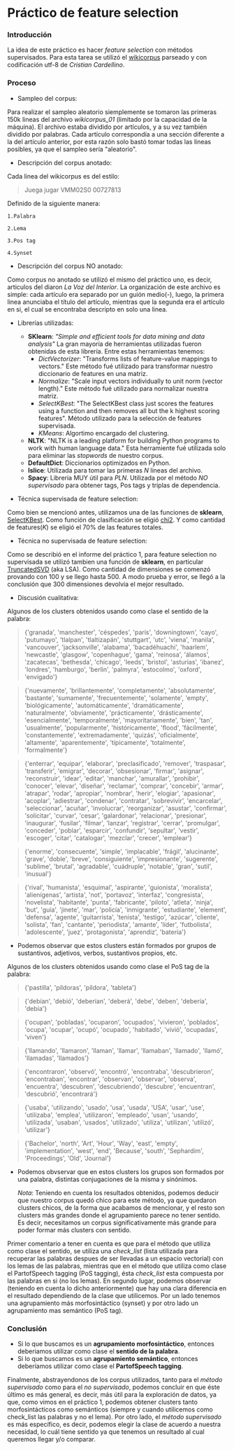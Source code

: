 # Práctico de feature selection

### Introducción

La idea de este práctico es hacer *feature selection* con métodos supervisados.
Para esta tarea se utilizó el [wikicorpus](https://cs.famaf.unc.edu.ar/~ccardellino/resources/wikicorpus/es/) parseado y con codificación utf-8 de *Cristian Cardellino*.

### Proceso
* Sampleo del corpus:

Para realizar el sampleo aleatorio siemplemente se tomaron las primeras 150k lineas del archivo *wikicorpus_01* (limitado por la capacidad de la máquina). El archivo estaba dividido por artículos, y a su vez también dividido por palabras. Cada artículo correspondía a una sección diferente a la del artículo anterior, por esta razón solo bastó tomar todas las lineas posibles, ya que el sampleo sería "aleatorio".
* Descripción del corpus anotado:

Cada linea del wikicorpus es del estilo:

>Juega jugar VMM02S0 00727813

Definido de la siguiente manera:

    1.Palabra

    2.Lema

    3.Pos tag

    4.Synset

    
* Descripción del corpus NO anotado:

Como corpus no anotado se utilizó el mismo del práctico uno, es decir, articulos del diaron *La Voz del Interior*.
La organización de este archivo es simple: cada artículo era separado por un guión medio(-), luego, la primera linea anunciaba el título del artículo, mientras que la segunda era el artículo en si, el cual se encontraba descripto en solo una linea.

* Librerías utilizadas:
    - __SKlearn__: *"Simple and efficient tools for data mining and data analysis"*
    La gran mayoría de herramientas utilizadas fueron obtenidas de esta librería. Entre estas herramientas tenemos:
        - *DictVectorizer*: "Transforms lists of feature-value mappings to vectors." Este método fué utilizado para transformar nuestro diccionario de features en una matriz.
        - *Normalize*: "Scale input vectors individually to unit norm (vector length)." Este método fué utilizado para normalizar nuestra matriz.
        - *SelectKBest*: "The SelectKBest class just scores the features using a function and then removes all but the k highest scoring features". Método utilizado para la selección de features supervisada.
        - *KMeans*: Algortimo encargado del clustering.
    - __NLTK__: "NLTK is a leading platform for building Python programs to work with human language data." Esta herramiente fué utilizada solo para eliminar las *stopwords* de nuestro corpus.
    - __DefaultDict__: Diccionarios optimizados en Python.
    - __Islice__: Utilizada para tomar las primeras *N* lineas del archivo.
    - __Spacy__: Libreria MUY útil para *PLN*. Utilizada por el método *NO supervisado* para obtener tags, Pos tags y triplas de dependencia.


* Técnica supervisada de feature selection:

Como bien se mencionó antes, utilizamos una de las funciones de __sklearn__, [SelectKBest](http://scikit-learn.org/stable/modules/generated/sklearn.feature_selection.SelectKBest.html#sklearn.feature_selection.SelectKBest).
Como función de clasificación se eligió [chi2](http://scikit-learn.org/stable/modules/generated/sklearn.feature_selection.chi2.html#sklearn.feature_selection.chi2). Y como cantidad de features(*K*) se eligió el 70% de las features totales.
* Técnica no supervisada de feature selection:

Como se describió en el informe del práctico 1, para feature selection no supervisada se utilizó tambien una función de __sklearn__, en particular [TruncatedSVD](http://scikit-learn.org/stable/modules/generated/sklearn.decomposition.TruncatedSVD.html) (aka LSA). Como cantidad de dimensiones se comenzó provando con 100 y se llego hasta 500. A modo prueba y error, se llegó a la conclusión que 300 dimensiones devolvía el mejor resultado.

* Discusión cualitativa:

Algunos de los clusters obtenidos usando como clase el sentido de la palabra:
>{'granada', 'manchester', 'céspedes', 'parís', 'downingtown', 'cayo', 'putumayo', 'tlalpan', 'tlaltizapán', 'stuttgart', 'utc', 'viena', 'manila', 'vancouver', 'jacksonville', 'alabama', 'bacadéhuachi', 'haarlem', 'newcastle', 'glasgow', 'copenhague', 'gama', 'reinosa', 'álamos', 'zacatecas', 'bethesda', 'chicago', 'leeds', 'bristol', 'asturias', 'ibanez', 'londres', 'hamburgo', 'berlin', 'palmyra', 'estocolmo', 'oxford', 'envigado'}

>{'nuevamente', 'brillantemente', 'completamente', 'absolutamente', 'bastante', 'sumamente', 'frecuentemente', 'solamente', 'empty', 'biológicamente', 'automáticamente', 'dramáticamente', 'naturalmente', 'obviamente', 'prácticamente', 'drásticamente', 'esencialmente', 'temporalmente', 'mayoritariamente', 'bien', 'tan', 'usualmente', 'popularmente', 'históricamente', 'flood', 'fácilmente', 'constantemente', 'extremadamente', 'quizás', 'oficialmente', 'altamente', 'aparentemente', 'típicamente', 'totalmente', 'formalmente'}

>{'enterrar', 'equipar', 'elaborar', 'preclasificado', 'remover', 'traspasar', 'transferir', 'emigrar', 'decorar', 'obsesionar', 'firmar', 'asignar', 'reconstruir', 'idear', 'editar', 'manchar', 'amurallar', 'prohibir', 'conocer', 'elevar', 'diseñar', 'reclamar', 'comprar', 'concebir', 'armar', 'atrapar', 'rodar', 'apropiar', 'nombrar', 'herir', 'elogiar', 'apasionar', 'acoplar', 'adiestrar', 'condenar', 'contratar', 'sobrevivir', 'encarcelar', 'seleccionar', 'acuñar', 'involucrar', 'reorganizar', 'asustar', 'confirmar', 'solicitar', 'curvar', 'cesar', 'galardonar', 'relacionar', 'presionar', 'inaugurar', 'fusilar', 'filmar', 'lanzar', 'registrar', 'cerrar', 'promulgar', 'conceder', 'poblar', 'esparcir', 'confundir', 'sepultar', 'vestir', 'escoger', 'citar', 'catalogar', 'mezclar', 'crecer', 'emplear'}

>{'enorme', 'consecuente', 'simple', 'implacable', 'frágil', 'alucinante', 'grave', 'doble', 'breve', 'consiguiente', 'impresionante', 'sugerente', 'sublime', 'brutal', 'agradable', 'cuádruple', 'notable', 'gran', 'sutil', 'inusual'}

>{'rival', 'humanista', 'esquimal', 'aspirante', 'guionista', 'moralista', 'alienígenas', 'artista', 'not', 'portavoz', 'interfaz', 'congresista', 'novelista', 'habitante', 'punta', 'fabricante', 'piloto', 'atleta', 'ninja', 'but', 'guía', 'jinete', 'mar', 'policía', 'inmigrante', 'estudiante', 'element', 'defensa', 'agente', 'guitarrista', 'tenista', 'testigo', 'azúcar', 'cliente', 'solista', 'fan', 'cantante', 'periodista', 'amante', 'líder', 'futbolista', 'adolescente', 'juez', 'protagonista', 'aprendiz', 'batería'}

-   Podemos observar que estos clusters están formados por grupos de sustantivos, adjetivos, verbos, sustantivos propios, etc.

Algunos de los clusters obtenidos usando como clase el PoS tag de la palabra:

>{'pastilla', 'píldoras', 'píldora', 'tableta'}

>{'debían', 'debió', 'deberían', 'deberá', 'debe', 'deben', 'debería', 'debía'}

>{'ocupan', 'pobladas', 'ocuparon', 'ocupados', 'vivieron', 'poblados', 'ocupa', 'ocupar', 'ocupó', 'ocupado', 'habitado', 'vivió', 'ocupadas', 'viven'}

>{'llamando', 'llamaron', 'llaman', 'llamar', 'llamaban', 'llamado', 'llamó', 'llamadas', 'llamados'}

>{'encontraron', 'observó', 'encontró', 'encontraba', 'descubrieron', 'encontraban', 'encontrar', 'observan', 'observar', 'observa', 'encuentra', 'descubren', 'descubriendo', 'descubre', 'encuentran', 'descubrió', 'encontrará'}

>{'usaba', 'utilizando', 'usado', 'usa', 'usada', 'USA', 'usar', 'use', 'utilizaba', 'emplea', 'utilizaron', 'empleado', 'usan', 'usando', 'utilizada', 'usaban', 'usados', 'utilizado', 'utiliza', 'utilizan', 'utilizó', 'utilizar'}

>{'Bachelor', 'north', 'Art', 'Hour', 'Way', 'east', 'empty', 'implementation', 'west', 'end', 'Because', 'south', 'Sephardim', 'Proceedings', 'Old', 'Journal'}

-   Podemos obvservar que en estos clusters los grupos son formados por una palabra, distintas conjugaciones de la misma y sinónimos.

    *Nota*: Teniendo en cuenta los resultados obtenidos, podemos deducir que nuestro corpus quedó chico para este método, ya que quedaron clusters chicos, de la forma que acabamos de mencionar, y el resto son clusters más grandes donde el agrupamiento parece no tener sentido. Es decir, necesitamos un corpus significativamente más grande para poder formar más clusters con sentido. 

Primer comentario a tener en cuenta es que para el método que utiliza como clase el sentido, se utiliza una *check_list* (lista utilizada para recuperar las palabras despues de ser llevadas a un espacio vectorial) con los lemas de las palabras, mientras que en el método que utiliza como clase el PartofSpeech tagging (PoS tagging), ésta *check_list* esta compuesta por las palabras en si (no los lemas).
En segundo lugar, podemos observar (teniendo en cuenta lo dicho anteriormente) que hay una clara diferencia en el resultado dependiendo de la clase que utilicemos. Por un lado tenemos una agrupamiento más morfosintáctico (synset) y por otro lado un agrupamiento mas semántico (PoS tag).

### Conclusión

* Si lo que buscamos es un __agrupamiento morfosintáctico__, entonces deberiamos utilizar como clase el __sentido de la palabra__.
* Si lo que buscamos es un __agrupamiento semántico__, entonces deberíamos utilizar como clase el __PartofSpeech tagging__.

Finalmente, abstrayendonos de los corpus utilizados, tanto para el *método supervisado* como para el *no supervisado*, podemos concluir en que éste último es más general, es decir, más útil para la exploración de datos, ya que, como vimos en el práctico 1, podemos obtener clusters tanto morfosintácticos como semánticos (siempre y cuando utilicemos como check_list las palabras y no el lema). Por otro lado, el *método supervisado* es más específico, es decir, podemos elegir la clase de acuerdo a nuestra necesidad, lo cuál tiene sentido ya que tenemos un resultado al cual queremos llegar y/o comparar.

